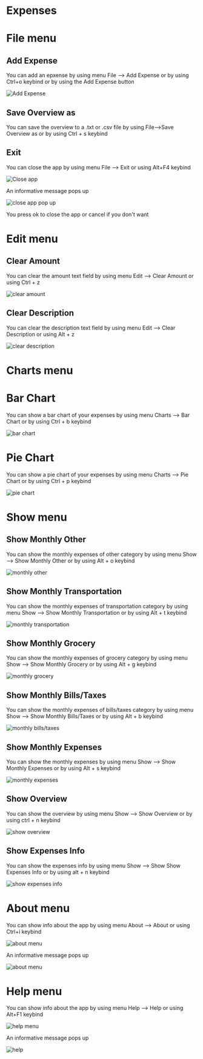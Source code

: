 # Expenses

# File menu

## Add Expense 

You can add an epxense by using menu File --> Add Expense or by using Ctrl+o keybind or by using the Add Expense button

<p><img src="File menu/add expense.png" title="Add Expense"/></p>

## Save Overview as

You can save the overview to a .txt or .csv file by using File-->Save Overview as or by using Ctrl + s keybind


## Exit

You can close the app by using menu File --> Exit or using Alt+F4 keybind

<p><img src = "File menu/close app.png" title="Close app"></p>

An informative message pops up

<p><img src ="File menu/close app pop up.png" title="close app pop up"/> </p>

You press ok to close the app or cancel if you don't want

# Edit menu

## Clear Amount

You can clear the amount text field by using menu Edit --> Clear Amount or using Ctrl + z

<p><img src = "Edit menu/clear amount.png" title = "clear amount"/></p>

## Clear Description

You can clear the description text field by using menu Edit --> Clear Description or using Alt + z

<p><img src = "Edit menu/clear description.png" title = "clear description"/></p>

# Charts menu

# Bar Chart

You can show a bar chart of your expenses by using menu Charts --> Bar Chart or by using Ctrl + b keybind

<p><img src ="Charts menu/bar chart.png" title="bar chart"/></p>

# Pie Chart


You can show a pie chart of your expenses by using menu Charts --> Pie Chart or by using Ctrl + p keybind

<p><img src ="Charts menu/pie chart.png" title="pie chart"/></p>

# Show menu

## Show Monthly Other

You can show the monthly expenses of other category by using menu Show --> Show Monthly Other or by using Alt + o keybind

<p><img src ="Show menu/show monthly other.png" title="monthly other"/> </p>


## Show Monthly Transportation

You can show the monthly expenses of transportation category by using menu Show --> Show Monthly Transportation or by using Alt + t keybind

<p><img src ="Show menu/show monthly transportation.png" title="monthly transportation"/> </p>

## Show Monthly Grocery

You can show the monthly expenses of grocery category by using menu Show --> Show Monthly Grocery or by using Alt + g keybind

<p><img src ="Show menu/show monthly grocery.png" title="monthly grocery"/> </p>


## Show Monthly Bills/Taxes

You can show the monthly expenses of bills/taxes category by using menu Show --> Show Monthly Bills/Taxes or by using Alt + b keybind

<p><img src ="Show menu/show monthly billstaxes.png" title="monthly bills/taxes"/> </p>

## Show Monthly Expenses

You can show the monthly expenses  by using menu Show --> Show Monthly Expenses or by using Alt + s keybind

<p><img src ="Show menu/show monthly expenses.png" title="monthly expenses"/> </p>

## Show Overview

You can show the overview  by using menu Show --> Show Overview or by using ctrl + n keybind

<p><img src ="Show menu/show overview.png" title="show overview"/> </p>

## Show Expenses Info

You can show the expenses info by using menu Show --> Show Show Expenses Info or by using alt + n keybind

<p><img src ="Show menu/show expenses info.png" title="show expenses info"/> </p>

# About menu

You can show info about the app by using menu About --> About or using Ctrl+i keybind

<p><img src="About menu/about menu.png" title="about menu"/></p>

An informative message pops up

<p><img src="About menu/about.png" title="about menu"/></p> 

# Help menu

You can show info about the app by using menu Help --> Help or using Alt+F1 keybind

<p><img src="Help menu/help menu.png" title="help menu"/></p>

An informative message pops up

<p><img src="Help menu/help.png" title="help"/></p> 
